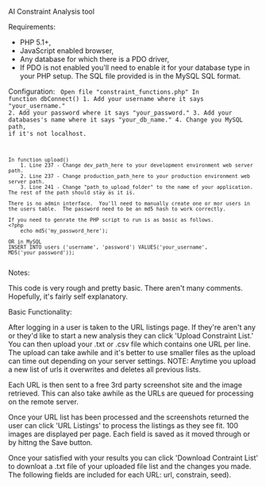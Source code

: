 ﻿AI Constraint Analysis tool

Requirements: 

* PHP 5.1+, 
* JavaScript enabled browser,
* Any database for which there is a PDO driver, 
* If PDO is not enabled you'll need to enable it for your database type in your PHP setup.  The SQL file provided is in the MySQL SQL format.

Configuration:
<code>
Open file "constraint_functions.php"
	In function dbConnect()
		1. Add your username where it says "your_username."
		2. Add your password where it says "your_password."
		3. Add your databases's name where it says "your_db_name."
		4. Change you MySQL path, if it's not localhost.
	
	In function upload()
		1. Line 237 - Change dev_path_here to your development environment web server path.
		2. Line 237 - Change production_path_here to your production environment web server path.
		3. Line 241 - Change "path_to_upload_folder" to the name of your application.  The rest of the path should stay as it is.
		
	There is no admin interface.  You'll need to manually create one or mor users in the users table.  The password need to be an md5 hash to work correctly.

	If you need to genrate the PHP script to run is as basic as follows.
	<?php
		echo md5('my_password_here');
		
	OR in MySQL
	INSERT INTO users ('username', 'password') VALUES('your_username', MD5('your_password'));
</code>
Notes:

This code is very rough and pretty basic.  There aren't many comments.  Hopefully, it's fairly self explanatory.

Basic Functionality:

After logging in a user is taken to the URL listings page.  If they're aren't any or they'd like to start a new analysis they can click 'Upload Constraint List.'  You can then upload your .txt or .csv file which contains one URL per line.  The upload can take awhile and it's better to use smaller files as the upload can time out depending on your server settings.  NOTE: Anytime you upload a new list of urls it overwrites and deletes all previous lists.

Each URL is then sent to a free 3rd party screenshot site and the image retrieved.  This can also take awhile as the URLs are queued for processing on the remote server.

Once your URL list has been processed and the screenshots returned the user can click 'URL Listings' to process the listings as they see fit.  100 images are displayed per page.  Each field is saved as it moved through or by hittng the Save button.

Once your satisfied with your results you can click 'Download Contraint List' to downloat a .txt file of your uploaded file list and the changes you made.  The following fields are included for each URL:  url, constrain, seed).

 
